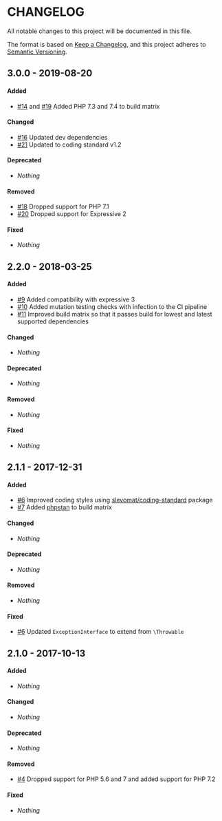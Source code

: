 # CHANGELOG

All notable changes to this project will be documented in this file.

The format is based on [Keep a Changelog](https://keepachangelog.com), and this project adheres to [Semantic Versioning](https://semver.org).

## 3.0.0 - 2019-08-20

#### Added

* [#14](https://github.com/acelaya/ze-content-based-error-handler/issues/14) and [#19](https://github.com/acelaya/ze-content-based-error-handler/issues/19) Added PHP 7.3 and 7.4 to build matrix

#### Changed

* [#16](https://github.com/acelaya/ze-content-based-error-handler/issues/16) Updated dev dependencies
* [#21](https://github.com/acelaya/ze-content-based-error-handler/issues/21) Updated to coding standard v1.2

#### Deprecated

* *Nothing*

#### Removed

* [#18](https://github.com/acelaya/ze-content-based-error-handler/issues/18) Dropped support for PHP 7.1
* [#20](https://github.com/acelaya/ze-content-based-error-handler/issues/20) Dropped support for Expressive 2

#### Fixed

* *Nothing*


## 2.2.0 - 2018-03-25

#### Added

* [#9](https://github.com/acelaya/ze-content-based-error-handler/issues/9) Added compatibility with expressive 3
* [#10](https://github.com/acelaya/ze-content-based-error-handler/issues/10) Added mutation testing checks with infection to the CI pipeline
* [#11](https://github.com/acelaya/ze-content-based-error-handler/issues/11) Improved build matrix so that it passes build for lowest and latest supported dependencies

#### Changed

* *Nothing*

#### Deprecated

* *Nothing*

#### Removed

* *Nothing*

#### Fixed

* *Nothing*


## 2.1.1 - 2017-12-31

#### Added

* [#6](https://github.com/acelaya/ze-content-based-error-handler/issues/6) Improved coding styles using [slevomat/coding-standard](https://github.com/slevomat/coding-standard) package
* [#7](https://github.com/acelaya/ze-content-based-error-handler/issues/7) Added [phpstan](https://github.com/phpstan/phpstan) to build matrix

#### Changed

* *Nothing*

#### Deprecated

* *Nothing*

#### Removed

* *Nothing*

#### Fixed

* [#6](https://github.com/acelaya/ze-content-based-error-handler/issues/6) Updated `ExceptionInterface` to extend from `\Throwable`


## 2.1.0 - 2017-10-13

#### Added

* *Nothing*

#### Changed

* *Nothing*

#### Deprecated

* *Nothing*

#### Removed

* [#4](https://github.com/acelaya/ze-content-based-error-handler/issues/4) Dropped support for PHP 5.6 and 7 and added support for PHP 7.2

#### Fixed

* *Nothing*

